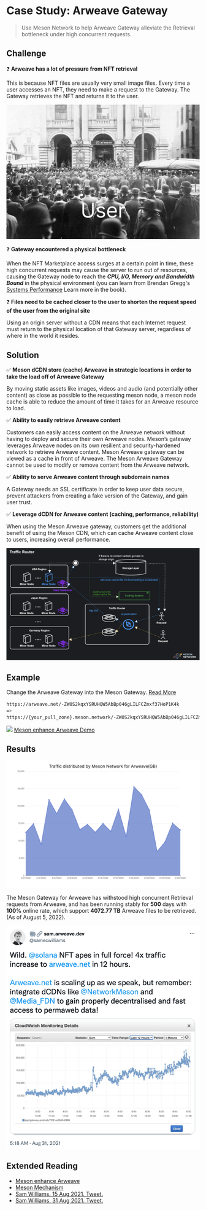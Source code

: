 # Case Study: Arweave Gateway

>Use Meson Network to help Arweave Gateway alleviate the Retrieval bottleneck under high concurrent requests.

## Challenge

❓ **Arweave has a lot of pressure from NFT retrieval**

This is because NFT files are usually very small image files. Every time a user accesses an NFT, they need to make a request to the Gateway. The Gateway retrieves the NFT and returns it to the user.

![](./images/../../images/case-studies/bank-run.png)

❓ **Gateway encountered a physical bottleneck**

When the NFT Marketplace access surges at a certain point in time, these high concurrent requests may cause the server to run out of resources, causing the Gateway node to reach the ***CPU, I/O, Memory and Bandwidth Bound*** in the physical environment (you can learn from Brendan Gregg's [Systems Performance](https://www.goodreads.com/en/book/show/18058001-systems-performance) Learn more in the book).

❓ **Files need to be cached closer to the user to shorten the request speed of the user from the original site**

Using an origin server without a CDN means that each Internet request must return to the physical location of that Gateway server, regardless of where in the world it resides.

## Solution

✅ **Meson dCDN store (cache) Arweave in strategic locations in order to take the load off of Arweave Gateway**

By moving static assets like images, videos and audio (and potentially other content) as close as possible to the requesting meson node, a meson node cache is able to reduce the amount of time it takes for an Arweave resource to load.

✅ **Ability to easily retrieve Arweave content**

Customers can easily access content on the Arweave network without having to deploy and secure their own Arweave nodes. Meson’s gateway leverages Arweave nodes on its own resilient and security-hardened network to retrieve Arweave content. Meson Arweave gateway can be viewed as a cache in front of Arweave. The Meson Arweave Gateway cannot be used to modify or remove content from the Arweave network.

✅ **Ability to serve Arweave content through subdomain names**

A Gateway needs an SSL certificate in order to keep user data secure, prevent attackers from creating a fake version of the Gateway, and gain user trust.

✅ **Leverage dCDN for Arweave content (caching, performance, reliability)**

When using the Meson Arweave gateway, customers get the additional benefit of using the Meson CDN, which can cache Arweave content close to users, increasing overall performance.

![](./images/../../images/case-studies/meson-mechanism-1.png)

## Example

Change the Arweave Gateway into the Meson Gateway. [Read More](https://docs.meson.network/using/meson-enhances-arweave.html)

```bash
https://arweave.net/-ZW0S2kqxYSRUHQW5AbBp046gLILFCZmxf37HoP1K4k
=>
https://{your_pull_zone}.meson.network/-ZW0S2kqxYSRUHQW5AbBp046gLILFCZmxf37HoP1K4k
```

![](https://cdn.jsdelivr.net/gh/daqnext/meson-docs/src/images/using/meson-enhance-arweave-04.png)
[Meson enhance Arweave Demo](https://mesondemo.github.io/meson-arweave.html)

## Results

![Traffic distributed by Meson Network for Arweave(GB)](./images/../../images/case-studies/traffic-distributed-by-meson-network-for-arweave-3.png)


The Meson Gateway for Arweave has withstood high concurrent Retrieval requests from Arweave, and has been running stably for **500** days with **100%** online rate, which support **4072.77 TB** Arweave files to be retrieved. (As of August 5, 2022).

[![](./images/../../images/case-studies/sam-tweet.png)](https://twitter.com/samecwilliams/status/1432452769785462797)

## Extended Reading

- [Meson enhance Arweave](https://docs.meson.network/using/meson-enhances-arweave.html)
- [Meson Mechanism](https://medium.com/meson-network/meson-enhance-arweave-86c8cabba8f2)
- [Sam Williams. 15 Aug 2021. Tweet.](https://twitter.com/samecwilliams/status/1426827828096610310)
- [Sam Williams. 31 Aug 2021. Tweet.](https://twitter.com/samecwilliams/status/1432452769785462797)